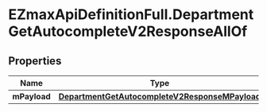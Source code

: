 # EZmaxApiDefinitionFull.DepartmentGetAutocompleteV2ResponseAllOf

## Properties

Name | Type | Description | Notes
------------ | ------------- | ------------- | -------------
**mPayload** | [**DepartmentGetAutocompleteV2ResponseMPayload**](DepartmentGetAutocompleteV2ResponseMPayload.md) |  | 


